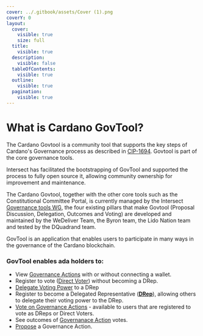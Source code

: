 ```yaml
---
cover: ../.gitbook/assets/Cover (1).png
coverY: 0
layout:
  cover:
    visible: true
    size: full
  title:
    visible: true
  description:
    visible: false
  tableOfContents:
    visible: true
  outline:
    visible: true
  pagination:
    visible: true
---
```


# What is Cardano GovTool?

The Cardano Govtool is a community tool that supports the key steps of Cardano's Governance process as described in [CIP-1694](https://github.com/cardano-foundation/CIPs/blob/master/CIP-1694/README.md). Govtool is part of the core governance tools.

Intersect has facilitated the bootstrapping of GovTool and supported the process to fully open source it, allowing community ownership for improvement and maintenance.

The Cardano Govtool, together with the other core tools such as the Constitutional Committee Portal, is currently managed by the Intersect [Governance tools WG](https://intersect.gitbook.io/intersect-committees-groups/groups-overview/working-groups/governance-tools-working-group), the four existing pillars that make Govtool (Proposal Discussion, Delegation, Outcomes and Voting) are developed and maintained by the WeDeliver Team, the Byron team, the Lido Nation team and tested by the DQuadrand team.

GovTool is an application that enables users to participate in many ways in the governance of the Cardano blockchain.

### GovTool enables ada holders to:

* View [Governance Actions](../cardano-govtool/using-govtool/governance-actions/) with or without connecting a wallet.
* Register to vote ([Direct Voter](../cardano-govtool/using-govtool/direct-voting.md)) without becoming a DRep.
* [Delegate Voting Power](../cardano-govtool/using-govtool/delegating/delegate-to-a-drep.md) to a DRep
* Register to become a Delegated Representative ([**DRep**](../cardano-govtool/using-govtool/dreps/register-as-a-drep.md)), allowing others to delegate their voting power to the DRep.
* [Vote on Governance Actions](../cardano-govtool/using-govtool/governance-actions/vote-on-governance-actions/) - available to users that are registered to vote as DReps or Direct Voters.
* See outcomes of [Governanace Action](../cardano-govtool/using-govtool/governance-actions/) votes.
* [Propose](../cardano-govtool/using-govtool/governance-actions/propose-a-governance-action.md) a Governance Action.
